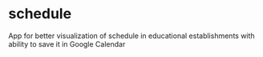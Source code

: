 # schedule
App for better visualization of schedule in educational establishments with ability to save it in Google Calendar
